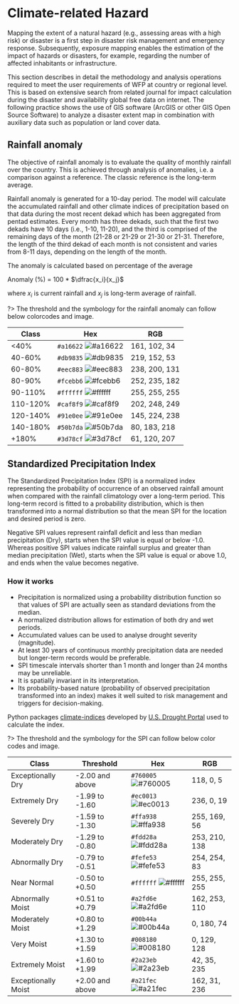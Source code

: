 # Climate-related Hazard

Mapping the extent of a natural hazard (e.g., assessing areas with a high risk) or disaster is a first step in disaster risk management and emergency response. Subsequently, exposure mapping enables the estimation of the impact of hazards or disasters, for example, regarding the number of affected inhabitants or infrastructure. 

This section describes in detail the methodology and analysis operations required to meet the user requirements of WFP at country or regional level. This is based on extensive search from related journal for impact calculation during the disaster and availability global free data on internet. The following practice shows the use of GIS software (ArcGIS or other GIS Open Source Software) to analyze a disaster extent map in combination with auxiliary data such as population or land cover data.

## Rainfall anomaly

The objective of rainfall anomaly is to evaluate the quality of monthly rainfall over the country. This is achieved through analysis of anomalies, i.e. a comparison against a reference. The classic reference is the long-term average. 

Rainfall anomaly is generated for a 10-day period. The model will calculate the accumulated rainfall and other climate indices of precipitation based on that data during the most recent dekad which has been aggregated from pentad estimates. Every month has three dekads, such that the first two dekads have 10 days (i.e., 1-10, 11-20), and the third is comprised of the remaining days of the month (21-28 or 21-29 or 21-30 or 21-31. Therefore, the length of the third dekad of each month is not consistent and varies from 8-11 days, depending on the length of the month.

The anomaly is calculated based on percentage of the average

Anomaly (%) = $100$ * $\dfrac{x_i}{x_j}$

where $x_i$ is current rainfall and $x_j$ is long-term average of rainfall.

?> The threshold and the symbology for the rainfall anomaly can follow below colorcodes and image.

| Class  | Hex  | RGB  |
|---|---|---|
| <40%  | `#a16622` ![#a16622](https://via.placeholder.com/15/a16622/000000?text=+) | 161, 102, 34  |
| 40-60%  | `#db9835` ![#db9835](https://via.placeholder.com/15/db9835/000000?text=+)  | 219, 152, 53  |
| 60-80%  | `#eec883` ![#eec883](https://via.placeholder.com/15/eec883/000000?text=+)  | 238, 200, 131  |
| 80-90%  | `#fcebb6` ![#fcebb6](https://via.placeholder.com/15/fcebb6/000000?text=+)  | 252, 235, 182  |
| 90-110%  | `#ffffff` ![#ffffff](https://via.placeholder.com/15/ffffff/000000?text=+)  | 255, 255, 255  |
| 110-120%  | `#caf8f9` ![#caf8f9](https://via.placeholder.com/15/caf8f9/000000?text=+)  | 202, 248, 249  |
| 120-140%  | `#91e0ee` ![#91e0ee](https://via.placeholder.com/15/91e0ee/000000?text=+)  | 145, 224, 238  |
| 140-180%  | `#50b7da` ![#50b7da](https://via.placeholder.com/15/50b7da/000000?text=+)  | 80, 183, 218  |
| +180%  | `#3d78cf` ![#3d78cf](https://via.placeholder.com/15/3d78cf/000000?text=+)  | 61, 120, 207  |


## Standardized Precipitation Index

The Standardized Precipitation Index (SPI) is a normalized index representing the probability of occurrence of an observed rainfall amount when compared with the rainfall climatology over a long-term period. This long-term record is fitted to a probability distribution, which is then transformed into a normal distribution so that the mean SPI for the location and desired period is zero.

Negative SPI values represent rainfall deficit and less than median precipitation (Dry), starts when the SPI value is equal or below -1.0. Whereas positive SPI values indicate rainfall surplus and greater than median precipitation (Wet), starts when the SPI value is equal or above 1.0, and ends when the value becomes negative.

### How it works
- Precipitation is normalized using a probability distribution function so that values of SPI are actually seen as standard deviations from the median.
- A normalized distribution allows for estimation of both dry and wet periods.
- Accumulated values can be used to analyse drought severity (magnitude).
- At least 30 years of continuous monthly precipitation data are needed but longer-term records would be preferable.
- SPI timescale intervals shorter than 1 month and longer than 24 months may be unreliable.
- It is spatially invariant in its interpretation.
- Its probability-based nature (probability of observed precipitation transformed into an index) makes it well suited to risk management and triggers for decision-making.

Python packages [climate-indices](https://pypi.org/project/climate-indices/) developed by [U.S. Drought Portal](https://www.drought.gov/drought/python-climate-indices) used to calculate the index.


?> The threshold and the symbology for the SPI can follow below color codes and image.

| Class  | Threshold  | Hex  | RGB  |
|---|---|---|---|
| Exceptionally Dry  | -2.00 and above  | `#760005` ![#760005](https://via.placeholder.com/15/760005/000000?text=+)  | 118, 0, 5  |
| Extremely Dry  | -1.99 to -1.60  | `#ec0013` ![#ec0013](https://via.placeholder.com/15/ec0013/000000?text=+)  | 236, 0, 19  |
| Severely Dry  | -1.59 to -1.30  | `#ffa938` ![#ffa938](https://via.placeholder.com/15/ffa938/000000?text=+)  | 255, 169, 56  |
| Moderately Dry  | -1.29 to -0.80  | `#fdd28a` ![#fdd28a](https://via.placeholder.com/15/fdd28a/000000?text=+)  | 253, 210, 138  |
| Abnormally Dry  | -0.79 to -0.51  | `#fefe53` ![#fefe53](https://via.placeholder.com/15/fefe53/000000?text=+)  | 254, 254, 83  |
| Near Normal  | -0.50 to +0.50  | `#ffffff` ![#ffffff](https://via.placeholder.com/15/ffffff/000000?text=+)  | 255, 255, 255  |
| Abnormally Moist  | +0.51 to +0.79  | `#a2fd6e` ![#a2fd6e](https://via.placeholder.com/15/a2fd6e/000000?text=+)  | 162, 253, 110  |
| Moderately Moist  | +0.80 to +1.29  | `#00b44a` ![#00b44a](https://via.placeholder.com/15/00b44a/000000?text=+)  | 0, 180, 74  |
| Very Moist  | +1.30 to +1.59  | `#008180` ![#008180](https://via.placeholder.com/15/008180/000000?text=+)  | 0, 129, 128  |
| Extremely Moist  | +1.60 to +1.99  | `#2a23eb` ![#2a23eb](https://via.placeholder.com/15/2a23eb/000000?text=+)  | 42, 35, 235  |
| Exceptionally Moist  | +2.00 and above  | `#a21fec` ![#a21fec](https://via.placeholder.com/15/a21fec/000000?text=+)  | 162, 31, 236  |

